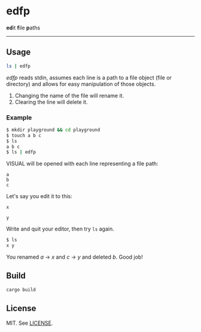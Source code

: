 # edfp

**ed**it **f**ile **p**aths

---

## Usage

```bash
ls | edfp
```

*edfp* reads stdin, assumes each line is a path to a file object (file or
directory) and allows for easy manipulation of those objects.

1. Changing the name of the file will rename it.
2. Clearing the line will delete it.

### Example

```bash
$ mkdir playground && cd playground
$ touch a b c
$ ls
a b c
$ ls | edfp
```
VISUAL will be opened with each line representing a file path:

```
a
b
c
```

Let's say you edit it to this:

```
x

y
```

Write and quit your editor, then try `ls` again.

```bash
$ ls
x y
```

You renamed *a* → *x* and *c* → *y* and deleted *b*. Good job!


## Build

```bash
cargo build
```

## License

MIT. See [LICENSE][].

[LICENSE]: https://raw.githubusercontent.com/RyanMcG/edfp/master/LICENSE

